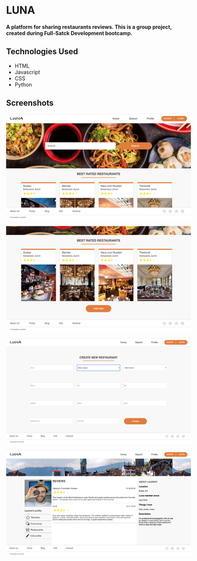 # LUNA

#### A platform for sharing restaurants reviews. This is a group project, created during Full-Satck Development bootcamp.

## Technologies Used

* HTML
* Javascript
* CSS
* Python

## Screenshots

![home](/screenshots/home.png)

![home1](/screenshots/home1.png)

![create](./screenshots/create_new.png)

![user](./screenshots/userprofile.png)
